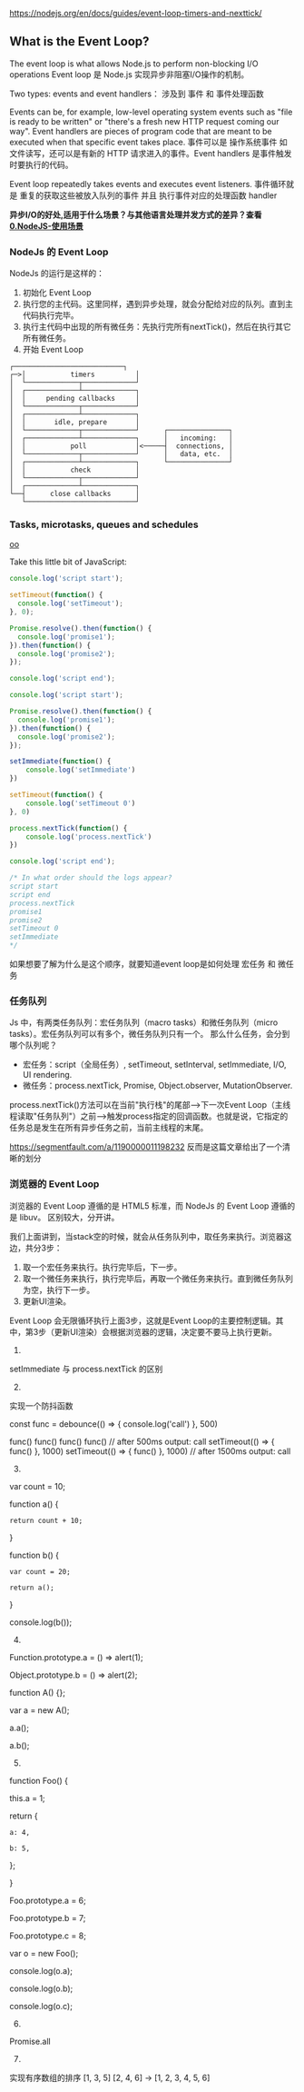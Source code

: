 https://nodejs.org/en/docs/guides/event-loop-timers-and-nexttick/

## What is the Event Loop?
The event loop is what allows Node.js to perform non-blocking I/O operations
Event loop 是 Node.js 实现异步非阻塞I/O操作的机制。

Two types: events and event handlers：
涉及到 事件 和 事件处理函数

Events can be, for example, low-level operating system events such as "file is ready to be written" or "there's a fresh new HTTP request coming our way". 
Event handlers are pieces of program code that are meant to be executed when that specific event takes place.
事件可以是 操作系统事件 如 文件读写，还可以是有新的 HTTP 请求进入的事件。Event handlers 是事件触发时要执行的代码。

Event loop repeatedly takes events and executes event listeners.
事件循环就是 重复的获取这些被放入队列的事件 并且 执行事件对应的处理函数 handler

**异步I/O的好处,适用于什么场景？与其他语言处理并发方式的差异？查看[0.NodeJS-使用场景](../0.%20NodeJS-使用场景.md)**

### NodeJs 的 Event Loop
NodeJs 的运行是这样的：

1. 初始化 Event Loop
2. 执行您的主代码。这里同样，遇到异步处理，就会分配给对应的队列。直到主代码执行完毕。
3. 执行主代码中出现的所有微任务：先执行完所有nextTick()，然后在执行其它所有微任务。
4. 开始 Event Loop
```
┌───────────────────────────┐
┌─>│           timers          │
│  └─────────────┬─────────────┘
│  ┌─────────────┴─────────────┐
│  │     pending callbacks     │
│  └─────────────┬─────────────┘
│  ┌─────────────┴─────────────┐
│  │       idle, prepare       │
│  └─────────────┬─────────────┘      ┌───────────────┐
│  ┌─────────────┴─────────────┐      │   incoming:   │
│  │           poll            │<─────┤  connections, │
│  └─────────────┬─────────────┘      │   data, etc.  │
│  ┌─────────────┴─────────────┐      └───────────────┘
│  │           check           │
│  └─────────────┬─────────────┘
│  ┌─────────────┴─────────────┐
└──┤      close callbacks      │
   └───────────────────────────┘
```

### Tasks, microtasks, queues and schedules
[oo](https://jakearchibald.com/2015/tasks-microtasks-queues-and-schedules/?utm_source=html5weekly)

Take this little bit of JavaScript:
```js
console.log('script start');

setTimeout(function() {
  console.log('setTimeout');
}, 0);

Promise.resolve().then(function() {
  console.log('promise1');
}).then(function() {
  console.log('promise2');
});

console.log('script end');

console.log('script start');

Promise.resolve().then(function() {
  console.log('promise1');
}).then(function() {
  console.log('promise2');
});

setImmediate(function() {
    console.log('setImmediate')
})

setTimeout(function() {
    console.log('setTimeout 0')
}, 0)

process.nextTick(function() {
    console.log('process.nextTick')
})

console.log('script end');

/* In what order should the logs appear?
script start
script end
process.nextTick
promise1
promise2
setTimeout 0
setImmediate
*/
```

如果想要了解为什么是这个顺序，就要知道event loop是如何处理 宏任务 和 微任务

### 任务队列
Js 中，有两类任务队列：宏任务队列（macro tasks）和微任务队列（micro tasks）。宏任务队列可以有多个，微任务队列只有一个。
那么什么任务，会分到哪个队列呢？

- 宏任务：script（全局任务）, setTimeout, setInterval, setImmediate, I/O, UI rendering.
- 微任务：process.nextTick, Promise, Object.observer, MutationObserver.

process.nextTick()方法可以在当前"执行栈"的尾部-->下一次Event Loop（主线程读取"任务队列"）之前-->触发process指定的回调函数。也就是说，它指定的任务总是发生在所有异步任务之前，当前主线程的末尾。

https://segmentfault.com/a/1190000011198232 反而是这篇文章给出了一个清晰的划分


### 浏览器的 Event Loop
浏览器的 Event Loop 遵循的是 HTML5 标准，而 NodeJs 的 Event Loop 遵循的是 libuv。 区别较大，分开讲。

我们上面讲到，当stack空的时候，就会从任务队列中，取任务来执行。浏览器这边，共分3步：

1. 取一个宏任务来执行。执行完毕后，下一步。
2. 取一个微任务来执行，执行完毕后，再取一个微任务来执行。直到微任务队列为空，执行下一步。
3. 更新UI渲染。
   
Event Loop 会无限循环执行上面3步，这就是Event Loop的主要控制逻辑。其中，第3步（更新UI渲染）会根据浏览器的逻辑，决定要不要马上执行更新。


1. 
setImmediate 与 process.nextTick 的区别

2. 
实现一个防抖函数

const func = debounce(() => { console.log('call') }, 500)

func()
func()
func()
func()
// after 500ms output: call
setTimeout(() => { func() }, 1000)
setTimeout(() => { func() }, 1000)
// after 1500ms output: call

3.
var count = 10;

function a() {

    return count + 10;

}


function b() {

    var count = 20;

    return a();

}


console.log(b());

4.
Function.prototype.a = () => alert(1);

Object.prototype.b = () => alert(2);

function A() {};

var a = new A();

a.a();

a.b();

5.
function Foo() {

  this.a = 1;

  return {

    a: 4,

    b: 5,

  };

}



Foo.prototype.a = 6;

Foo.prototype.b = 7;

Foo.prototype.c = 8;


var o = new Foo();


console.log(o.a);

console.log(o.b);

console.log(o.c);


6.

Promise.all

7. 
实现有序数组的排序 [1, 3, 5] [2, 4, 6] -> [1, 2, 3, 4, 5, 6]